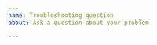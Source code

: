 ```yaml
---
name: Troubleshooting question
about: Ask a question about your problem

---
```


<!--
Please see https://www.mattermost.org/troubleshoot/
-->
